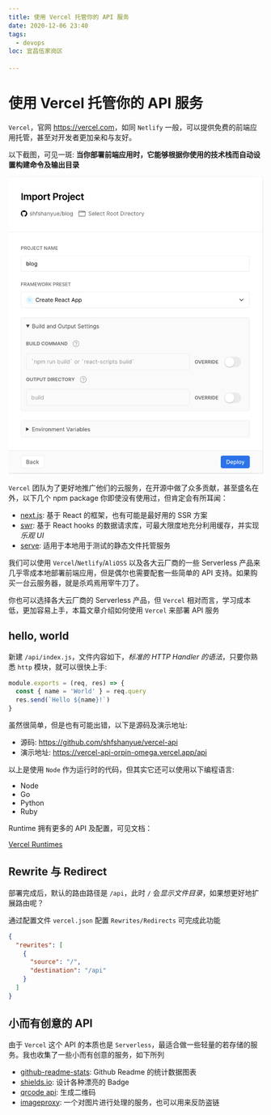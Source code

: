 ```yaml
---
title: 使用 Vercel 托管你的 API 服务
date: 2020-12-06 23:40
tags:
  - devops
loc: 宜昌伍家岗区

---
```


# 使用 Vercel 托管你的 API 服务

`Vercel`，官网 <https://vercel.com>，如同 `Netlify` 一般，可以提供免费的前端应用托管，甚至对开发者更加亲和与友好。

以下截图，可见一斑: **当你部署前端应用时，它能够根据你使用的技术栈而自动设置构建命令及输出目录**

![使用vercel导入项目](./assets/vercel-import.png)

`Vercel` 团队为了更好地推广他们的云服务，在开源中做了众多贡献，甚至盛名在外，以下几个 npm package 你即使没有使用过，但肯定会有所耳闻：

+ [next.js](https://github.com/vercel/next.js): 基于 React 的框架，也有可能是最好用的 SSR 方案
+ [swr](https://github.com/vercel/swr): 基于 React hooks 的数据请求库，可最大限度地充分利用缓存，并实现*乐观 UI*
+ [serve](https://github.com/vercel/serve): 适用于本地用于测试的静态文件托管服务

我们可以使用 `Vercel`/`Netlify`/`AliOSS` 以及各大云厂商的一些 Serverless 产品来几乎零成本地部署前端应用，但是偶尔也需要配套一些简单的 API 支持。如果购买一台云服务器，就是杀鸡焉用宰牛刀了。

你也可以选择各大云厂商的 Serverless 产品，但 `Vercel` 相对而言，学习成本低，更加容易上手，本篇文章介绍如何使用 `Vercel` 来部署 API 服务

## hello, world

新建 `/api/index.js`，文件内容如下，*标准的 HTTP Handler 的语法*，只要你熟悉 `http` 模块，就可以很快上手:

``` js
module.exports = (req, res) => {
  const { name = 'World' } = req.query
  res.send(`Hello ${name}!`)
}
```

虽然很简单，但是也有可能出错，以下是源码及演示地址:

+ 源码: <https://github.com/shfshanyue/vercel-api>
+ 演示地址: <https://vercel-api-orpin-omega.vercel.app/api>

以上是使用 `Node` 作为运行时的代码，但其实它还可以使用以下编程语言:

+ Node
+ Go
+ Python
+ Ruby

Runtime 拥有更多的 API 及配置，可见文档：

[Vercel Runtimes](https://vercel.com/docs/runtimes#official-runtimes/node-js)

## Rewrite 与 Redirect

部署完成后，默认的路由路径是 `/api`，此时 `/` 会*显示文件目录*，如果想更好地扩展路由呢？

通过配置文件 `vercel.json` 配置 `Rewrites/Redirects` 可完成此功能

``` json
{
  "rewrites": [
    {
      "source": "/",
      "destination": "/api"
    }
  ]
}
```

## 小而有创意的 API

由于 `Vercel` 这个 API 的本质也是 `Serverless`，最适合做一些轻量的若存储的服务。我也收集了一些小而有创意的服务，如下所列

+ [github-readme-stats](https://github.com/anuraghazra/github-readme-stats): Github Readme 的统计数据图表
+ [shields.io](https://github.com/badges/shields): 设计各种漂亮的 Badge
+ [qrcode api](http://goqr.me/api/): 生成二维码
+ [imageproxy](https://github.com/willnorris/imageproxy): 一个对图片进行处理的服务，也可以用来反防盗链
